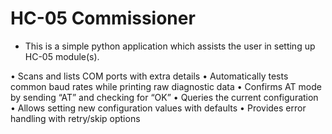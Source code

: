# HC-05 Commissioner

* This is a simple python application which assists the user in setting up HC-05 module(s).
 
• Scans and lists COM ports with extra details
• Automatically tests common baud rates while printing raw diagnostic data
• Confirms AT mode by sending “AT” and checking for “OK”
• Queries the current configuration
• Allows setting new configuration values with defaults
• Provides error handling with retry/skip options